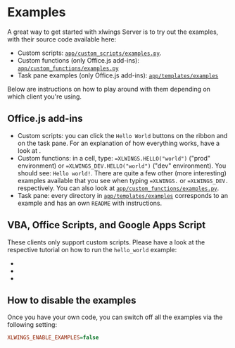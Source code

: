 # Examples

A great way to get started with xlwings Server is to try out the examples, with their source code available here:

- Custom scripts: [`app/custom_scripts/examples.py`](https://github.com/xlwings/xlwings-server/blob/main/app/custom_scripts/examples.py).
- Custom functions (only Office.js add-ins): [`app/custom_functions/examples.py`](https://github.com/xlwings/xlwings-server/blob/main/app/custom_functions/examples.py)
- Task pane examples (only Office.js add-ins): [`app/templates/examples`](https://github.com/xlwings/xlwings-server/tree/main/app/templates/examples)

Below are instructions on how to play around with them depending on which client you're using.

## Office.js add-ins

- Custom scripts: you can click the `Hello World` buttons on the ribbon and on the task pane. For an explanation of how everything works, have a look at [](custom_scripts.md).
- Custom functions: in a cell, type: `=XLWINGS.HELLO("world")` ("prod" environment) or `=XLWINGS_DEV.HELLO("world")` ("dev" environment). You should see: `Hello world!`. There are quite a few other (more interesting) examples available that you see when typing `=XLWINGS.` or `=XLWINGS_DEV.` respectively. You can also look at [`app/custom_functions/examples.py`](https://github.com/xlwings/xlwings-server/blob/main/app/custom_functions/examples.py).
- Task pane: every directory in [`app/templates/examples`](https://github.com/xlwings/xlwings-server/tree/main/app/templates/examples) corresponds to an example and has an own `README` with instructions.

## VBA, Office Scripts, and Google Apps Script

These clients only support custom scripts. Please have a look at the respective tutorial on how to run the `hello_world` example:

- [](vba_client.md)
- [](officescripts_client.md)
- [](googleappsscript_client.mdmd)

## How to disable the examples

Once you have your own code, you can switch off all the examples via the following setting:

```ini
XLWINGS_ENABLE_EXAMPLES=false
```
